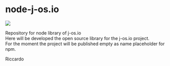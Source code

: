 # node-j-os.io
![](http://j-os.io/assets/images/logo.png)

Repository for node library of j-os.io  
Here will be developed the open source library for the j-os.io project.  
For the moment the project will be published empty as name placeholder for npm.  
  
Riccardo
